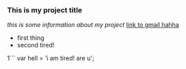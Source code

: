 ### This is my project title

*this is some information about my project* [link to gmail hahha](http://gmail.com)
- first thing
- second tired!


1```
var hell = 'i am tired! are u';
```
